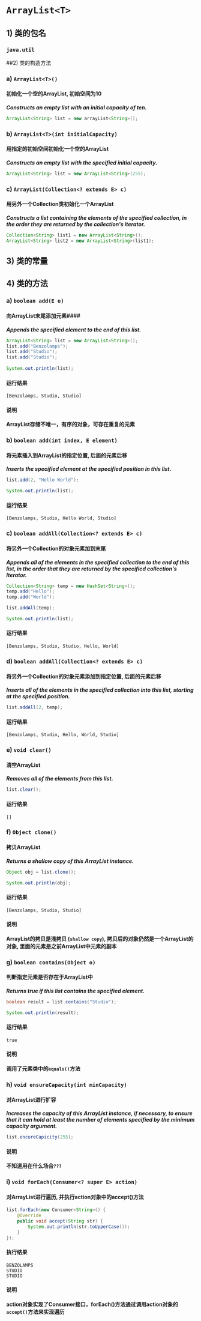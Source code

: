# ```ArrayList<T>```
## 1) 类的包名
### ```java.util```
##2) 类的构造方法
### a) ```ArrayList<T>()```
#### 初始化一个空的ArrayList, 初始空间为10
***Constructs an empty list with an initial capacity of ten.***
``` java
ArrayList<String> list = new arrayList<String>();
```
### b) ```ArrayList<T>(int initialCapacity)```
#### 用指定的初始空间初始化一个空的ArrayList
***Constructs an empty list with the specified initial capacity.***
``` java
ArrayList<String> list = new ArrayList<String>(255);
```
### c) ```ArrayList(Collection<? extends E> c)```
#### 用另外一个Collection类初始化一个ArrayList
***Constructs a list containing the elements of the specified collection, in the order they are returned by the collection's iterator.***
``` java
Collection<String> list1 = new ArrayList<String>();
ArrayList<String> list2 = new ArrayList<String>(list1);
```

## 3) 类的常量

## 4) 类的方法
### a) ```boolean add(E e)```
#### 向ArrayList末尾添加元素####
***Appends the specified element to the end of this list.***
``` java
ArrayList<String> list = new ArrayList<String>();
list.add("Benzolamps");
list.add("Studio");
list.add("Studio");
		
System.out.println(list);
```
#### 运行结果
```
[Benzolamps, Studio, Studio]
```
#### 说明
**ArrayList存储不唯一，有序的对象，可存在重复的元素**

### b) ```boolean add(int index, E element)```
#### 将元素插入到ArrayList的指定位置, 后面的元素后移
***Inserts the specified element at the specified position in this list.***
``` java
list.add(2, "Hello World");

System.out.println(list);
```
#### 运行结果
```
[Benzolamps, Studio, Hello World, Studio]
```

### c) ```boolean addAll(Collection<? extends E> c)```
#### 将另外一个Collection的对象元素加到末尾
***Appends all of the elements in the specified collection to the end of this list, in the order that they are returned by the specified collection's Iterator.***
```java
Collection<String> temp = new HashSet<String>();
temp.add("Hello");
temp.add("World");

list.addAll(temp);

System.out.println(list);
```
#### 运行结果
```
[Benzolamps, Studio, Studio, Hello, World]
```

### d) ```boolean addAll(Collection<? extends E> c)```
#### 将另外一个Collection的对象元素添加到指定位置, 后面的元素后移
***Inserts all of the elements in the specified collection into this list, starting at the specified position.***
```java
list.addAll(2, temp);
```
#### 运行结果
```
[Benzolamps, Studio, Hello, World, Studio]
```

### e) ```void clear()```
#### 清空ArrayList
***Removes all of the elements from this list.***
```java
list.clear();
```
#### 运行结果
```
[]
```

### f) ```Object clone()```
#### 拷贝ArrayList
***Returns a shallow copy of this ArrayList instance.***
```java
Object obj = list.clone();

System.out.println(obj);
```
#### 运行结果
```
[Benzolamps, Studio, Studio]
```
#### 说明
**ArrayList的拷贝是浅拷贝 (```shallow copy```), 拷贝后的对象仍然是一个ArrayList的对象, 里面的元素是之前ArrayList中元素的副本**

### g) ```boolean contains(Object o)```
#### 判断指定元素是否存在于ArrayList中
***Returns true if this list contains the specified element.***
```java
boolean result = list.contains("Studio");

System.out.println(result);
```
#### 运行结果
```
true
```
#### 说明
**调用了元素类中的```equals()```方法**

### h) ```void ensureCapacity(int minCapacity)```
#### 对ArrayList进行扩容
***Increases the capacity of this ArrayList instance, if necessary, to ensure that it can hold at least the number of elements specified by the minimum capacity argument.***
```java
list.encureCapicity(255);
```
#### 说明
**不知道用在什么场合```???```**

### i) ```void forEach(Consumer<? super E> action)```
#### 对ArrayList进行遍历, 并执行action对象中的accept()方法
```java
list.forEach(new Consumer<String>() {
    @Override
    public void accept(String str) {
        System.out.println(str.toUpperCase());
	}
});
```
#### 执行结果
```
BENZOLAMPS
STUDIO
STUDIO
```
#### 说明
**action对象实现了Consumer接口，forEach()方法通过调用action对象的```accept()```方法来实现遍历**

